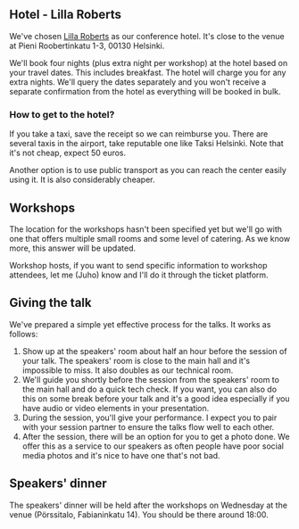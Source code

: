 ## Hotel - Lilla Roberts

We've chosen [Lilla Roberts](https://www.lillaroberts.com/) as our conference hotel. It's close to the venue at Pieni Roobertinkatu 1-3, 00130 Helsinki.

We'll book four nights (plus extra night per workshop) at the hotel based on your travel dates. This includes breakfast. The hotel will charge you for any extra nights. We'll query the dates separately and you won't receive a separate confirmation from the hotel as everything will be booked in bulk.

### How to get to the hotel?

If you take a taxi, save the receipt so we can reimburse you. There are several taxis in the airport, take reputable one like Taksi Helsinki. Note that it's not cheap, expect 50 euros.

Another option is to use public transport as you can reach the center easily using it. It is also considerably cheaper.

## Workshops

The location for the workshops hasn't been specified yet but we'll go with one that offers multiple small rooms and some level of catering. As we know more, this answer will be updated.

Workshop hosts, if you want to send specific information to workshop attendees, let me (Juho) know and I'll do it through the ticket platform.

## Giving the talk

We've prepared a simple yet effective process for the talks. It works as follows:

1. Show up at the speakers' room about half an hour before the session of your talk. The speakers' room is close to the main hall and it's impossible to miss. It also doubles as our technical room.
2. We'll guide you shortly before the session from the speakers' room to the main hall and do a quick tech check. If you want, you can also do this on some break before your talk and it's a good idea especially if you have audio or video elements in your presentation.
3. During the session, you'll give your performance. I expect you to pair with your session partner to ensure the talks flow well to each other.
4. After the session, there will be an option for you to get a photo done. We offer this as a service to our speakers as often people have poor social media photos and it's nice to have one that's not bad.

## Speakers' dinner

The speakers' dinner will be held after the workshops on Wednesday at the venue (Pörssitalo, Fabianinkatu 14). You should be there around 18:00.
